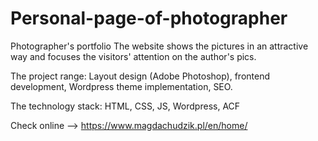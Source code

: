 # Personal-page-of-photographer

Photographer's portfolio
The website shows the pictures in an attractive way and focuses the visitors' attention on the author's pics.

The project range:
Layout design (Adobe Photoshop), frontend development, Wordpress theme implementation, SEO.

The technology stack:
HTML, CSS, JS, Wordpress, ACF

Check online --> https://www.magdachudzik.pl/en/home/
